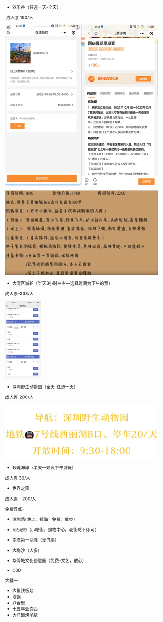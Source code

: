 

- 欢乐谷（任选一天-全天）

​	成人票 180/人

![image-20220924213255242](菜谱.assets/image-20220924213255242.png)

![image-20220924211831712](菜谱.assets/image-20220924211831712.png)

- 大湾区游轮（半天3小时左右—选择时间为下午的票）

成人票–338/人

<img src="菜谱.assets/Screenshot_2022-09-24-21-25-11-571_com.tencent.mm.jpg" alt="Screenshot_2022-09-24-21-25-11-571_com.tencent.mm" style="zoom:25%;" />

- 深圳野生动物园（全天-任选一天）

成人票-200/人

![image-20220924213508966](菜谱.assets/image-20220924213508966.png)



- 玫瑰海岸（半天—建议下午游玩）

成人票 30/人

- 世界之窗

成人票 – 200/人



免费景点–

- 深圳湾(晚上，看海，免费，散步)

- `东门老街`（小吃街，购物中心，老街站下即可）
- 南澳第一沙滩（无门票）
- 大梅沙（人多）
- 华侨城文化创意园（免费-文艺，散心）
- CBD



大餐—

- 大鱼铁板烧
- 浅锅
- 八合里
- 十五年亚克西
- 大汗碳烤羊腿

























